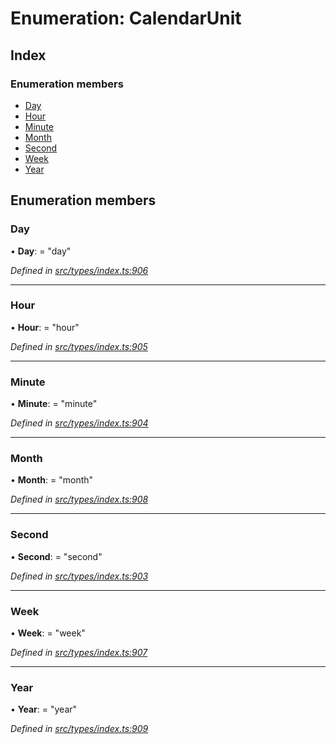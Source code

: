 # Enumeration: CalendarUnit

## Index

### Enumeration members

* [Day](calendarunit.md#day)
* [Hour](calendarunit.md#hour)
* [Minute](calendarunit.md#minute)
* [Month](calendarunit.md#month)
* [Second](calendarunit.md#second)
* [Week](calendarunit.md#week)
* [Year](calendarunit.md#year)

## Enumeration members

###  Day

• **Day**: = "day"

*Defined in [src/types/index.ts:906](https://github.com/PolymathNetwork/polymesh-sdk/blob/524b0225/src/types/index.ts#L906)*

___

###  Hour

• **Hour**: = "hour"

*Defined in [src/types/index.ts:905](https://github.com/PolymathNetwork/polymesh-sdk/blob/524b0225/src/types/index.ts#L905)*

___

###  Minute

• **Minute**: = "minute"

*Defined in [src/types/index.ts:904](https://github.com/PolymathNetwork/polymesh-sdk/blob/524b0225/src/types/index.ts#L904)*

___

###  Month

• **Month**: = "month"

*Defined in [src/types/index.ts:908](https://github.com/PolymathNetwork/polymesh-sdk/blob/524b0225/src/types/index.ts#L908)*

___

###  Second

• **Second**: = "second"

*Defined in [src/types/index.ts:903](https://github.com/PolymathNetwork/polymesh-sdk/blob/524b0225/src/types/index.ts#L903)*

___

###  Week

• **Week**: = "week"

*Defined in [src/types/index.ts:907](https://github.com/PolymathNetwork/polymesh-sdk/blob/524b0225/src/types/index.ts#L907)*

___

###  Year

• **Year**: = "year"

*Defined in [src/types/index.ts:909](https://github.com/PolymathNetwork/polymesh-sdk/blob/524b0225/src/types/index.ts#L909)*
